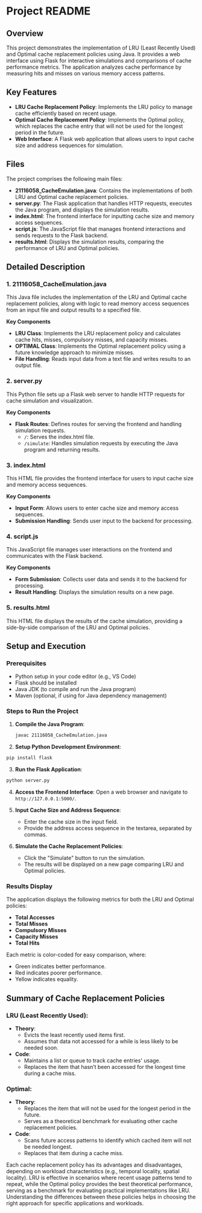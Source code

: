 # Project README

## Overview
This project demonstrates the implementation of LRU (Least Recently Used) and Optimal cache replacement policies using Java. It provides a web interface using Flask for interactive simulations and comparisons of cache performance metrics. The application analyzes cache performance by measuring hits and misses on various memory access patterns.

## Key Features
- **LRU Cache Replacement Policy**: Implements the LRU policy to manage cache efficiently based on recent usage.
- **Optimal Cache Replacement Policy**: Implements the Optimal policy, which replaces the cache entry that will not be used for the longest period in the future.
- **Web Interface**: A Flask web application that allows users to input cache size and address sequences for simulation.

## Files
The project comprises the following main files:

- **21116058_CacheEmulation.java**: Contains the implementations of both LRU and Optimal cache replacement policies.
- **server.py**: The Flask application that handles HTTP requests, executes the Java program, and displays the simulation results.
- **index.html**: The frontend interface for inputting cache size and memory access sequences.
- **script.js**: The JavaScript file that manages frontend interactions and sends requests to the Flask backend.
- **results.html**: Displays the simulation results, comparing the performance of LRU and Optimal policies.

## Detailed Description

### 1. 21116058_CacheEmulation.java
This Java file includes the implementation of the LRU and Optimal cache replacement policies, along with logic to read memory access sequences from an input file and output results to a specified file.

**Key Components**
- **LRU Class**: Implements the LRU replacement policy and calculates cache hits, misses, compulsory misses, and capacity misses.
- **OPTIMAL Class**: Implements the Optimal replacement policy using a future knowledge approach to minimize misses.
- **File Handling**: Reads input data from a text file and writes results to an output file.

### 2. server.py
This Python file sets up a Flask web server to handle HTTP requests for cache simulation and visualization.

**Key Components**
- **Flask Routes**: Defines routes for serving the frontend and handling simulation requests.
  - `/`: Serves the index.html file.
  - `/simulate`: Handles simulation requests by executing the Java program and returning results.

### 3. index.html
This HTML file provides the frontend interface for users to input cache size and memory access sequences.

**Key Components**
- **Input Form**: Allows users to enter cache size and memory access sequences.
- **Submission Handling**: Sends user input to the backend for processing.

### 4. script.js
This JavaScript file manages user interactions on the frontend and communicates with the Flask backend.

**Key Components**
- **Form Submission**: Collects user data and sends it to the backend for processing.
- **Result Handling**: Displays the simulation results on a new page.

### 5. results.html
This HTML file displays the results of the cache simulation, providing a side-by-side comparison of the LRU and Optimal policies.

## Setup and Execution

### Prerequisites
- Python setup in your code editor (e.g., VS Code)
- Flask should be installed
- Java JDK (to compile and run the Java program)
- Maven (optional, if using for Java dependency management)

### Steps to Run the Project

1. **Compile the Java Program**:

   ```bash
   javac 21116058_CacheEmulation.java
   ```

2. **Setup Python Development Environment**:

  ```bash
  pip install flask
  ```

3. **Run the Flask Application**:

  ```bash
  python server.py
  ```

4. **Access the Frontend Interface**: Open a web browser and navigate to `http://127.0.0.1:5000/`.

5. **Input Cache Size and Address Sequence**:
   - Enter the cache size in the input field.
   - Provide the address access sequence in the textarea, separated by commas.

6. **Simulate the Cache Replacement Policies**:
   - Click the "Simulate" button to run the simulation.
   - The results will be displayed on a new page comparing LRU and Optimal policies.

### Results Display
The application displays the following metrics for both the LRU and Optimal policies:
- **Total Accesses**
- **Total Misses**
- **Compulsory Misses**
- **Capacity Misses**
- **Total Hits**

Each metric is color-coded for easy comparison, where:
- Green indicates better performance.
- Red indicates poorer performance.
- Yellow indicates equality.

## Summary of Cache Replacement Policies

### LRU (Least Recently Used):
- **Theory**: 
  - Evicts the least recently used items first.
  - Assumes that data not accessed for a while is less likely to be needed soon.
- **Code**: 
  - Maintains a list or queue to track cache entries' usage.
  - Replaces the item that hasn’t been accessed for the longest time during a cache miss.

### Optimal:
- **Theory**: 
  - Replaces the item that will not be used for the longest period in the future.
  - Serves as a theoretical benchmark for evaluating other cache replacement policies.
- **Code**: 
  - Scans future access patterns to identify which cached item will not be needed longest.
  - Replaces that item during a cache miss.


Each cache replacement policy has its advantages and disadvantages, depending on workload characteristics (e.g., temporal locality, spatial locality). LRU is effective in scenarios where recent usage patterns tend to repeat, while the Optimal policy provides the best theoretical performance, serving as a benchmark for evaluating practical implementations like LRU. Understanding the differences between these policies helps in choosing the right approach for specific applications and workloads.


